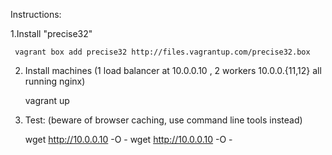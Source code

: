 
Instructions:

1.Install "precise32"

	 vagrant box add precise32 http://files.vagrantup.com/precise32.box

2. Install machines (1 load balancer at 10.0.0.10 , 2 workers 10.0.0.{11,12} all running nginx)


	vagrant up


3. Test: (beware of browser caching, use command line tools instead)


	 wget http://10.0.0.10 -O -
	 wget http://10.0.0.10 -O -

